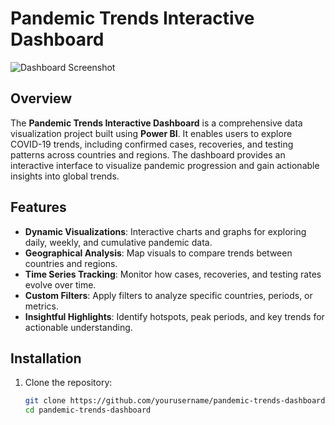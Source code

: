 # Pandemic Trends Interactive Dashboard

![Dashboard Screenshot](./images/dashboard_screenshot.png)

## Overview
The **Pandemic Trends Interactive Dashboard** is a comprehensive data visualization project built using **Power BI**. It enables users to explore COVID-19 trends, including confirmed cases, recoveries, and testing patterns across countries and regions. The dashboard provides an interactive interface to visualize pandemic progression and gain actionable insights into global trends.

## Features
- **Dynamic Visualizations**: Interactive charts and graphs for exploring daily, weekly, and cumulative pandemic data.  
- **Geographical Analysis**: Map visuals to compare trends between countries and regions.  
- **Time Series Tracking**: Monitor how cases, recoveries, and testing rates evolve over time.  
- **Custom Filters**: Apply filters to analyze specific countries, periods, or metrics.  
- **Insightful Highlights**: Identify hotspots, peak periods, and key trends for actionable understanding.

## Installation
1. Clone the repository:
   ```bash
   git clone https://github.com/yourusername/pandemic-trends-dashboard.git
   cd pandemic-trends-dashboard
